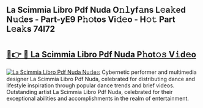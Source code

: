 ## La Scimmia Libro Pdf Nuda O𝚗𝚕yf𝚊ns L𝚎a𝚔ed N𝚞𝚍es - Part-yE9 P𝚑𝚘tos Vi𝚍𝚎o - H𝚘𝚝 Part L𝚎a𝚔s 74I72

# <h2><a href="http://kfcrcvg.oniu.top/?m=La+Scimmia+Libro+Pdf+Nuda">🔗👉 🔴 La Scimmia Libro Pdf Nuda P𝚑ot𝚘𝚜 V𝚒d𝚎o</a></h2>

[![La Scimmia Libro Pdf Nuda Nu𝚍e𝚜](https://i.imgur.com/0qMVB7G.gif)](http://kfcrcvg.oniu.top/?m=La+Scimmia+Libro+Pdf+Nuda)
Cybernetic performer and multimedia designer La Scimmia Libro Pdf Nuda, celebrated for distributing dance and lifestyle inspiration through popular dance trends and brief videos. Outstanding artist La Scimmia Libro Pdf Nuda, celebrated for their exceptional abilities and accomplishments in the realm of entertainment.  
